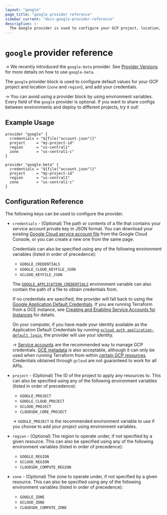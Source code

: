 ```yaml
---
layout: "google"
page_title: "google provider reference"
sidebar_current: "docs-google-provider-reference"
description: |-
  The Google provider is used to configure your GCP project, location, and creds
---
```


# `google` provider reference

-> We recently introduced the `google-beta` provider. See [Provider Versions](https://terraform.io/docs/providers/google/provider_versions.html)
for more details on how to use `google-beta`.

The `google` provider block is used to configure default values for your GCP
project and location (`zone` and `region`), and add your credentials.

-> You can avoid using a provider block by using environment variables. Every
field of the `google` provider is optional. If you want to share configs between
environments and deploy to different projects, try it out!

## Example Usage

```hcl
provider "google" {
  credentials = "${file("account.json")}"
  project     = "my-project-id"
  region      = "us-central1"
  zone        = "us-central1-c"
}
```

```hcl
provider "google-beta" {
  credentials = "${file("account.json")}"
  project     = "my-project-id"
  region      = "us-central1"
  zone        = "us-central1-c"
}
```

## Configuration Reference

The following keys can be used to configure the provider.

* `credentials` - (Optional) The path or contents of a file that contains your
  service account private key in JSON format. You can download your existing
  [Google Cloud service account file] from the Google Cloud Console, or you can
  create a new one from the same page.

  Credentials can also be specified using any of the following environment
  variables (listed in order of precedence):

    * `GOOGLE_CREDENTIALS`
    * `GOOGLE_CLOUD_KEYFILE_JSON`
    * `GCLOUD_KEYFILE_JSON`

  The [`GOOGLE_APPLICATION_CREDENTIALS`][adc]
  environment variable can also contain the path of a file to obtain credentials
  from.

  If no credentials are specified, the provider will fall back to using the
  [Google Application Default Credentials][adc].
  If you are running Terraform from a GCE instance, see [Creating and Enabling
  Service Accounts for Instances][gce-service-account] for details.

  On your computer, if you have made your identity available as the
  Application Default Credentials by running [`gcloud auth application-default
  login`][gcloud adc], the provider will use your identity.

  -> [Service accounts][service accounts] are the recommended way
  to manage GCP credentials. [GCE metadata] is also acceptable, although it can
  only be used when running Terraform from within [certain GCP resources](https://cloud.google.com/docs/authentication/production#obtaining_credentials_on_compute_engine_kubernetes_engine_app_engine_flexible_environment_and_cloud_functions).
  Credentials obtained through `gcloud` are not guaranteed to work for all APIs.

* `project` - (Optional) The ID of the project to apply any resources to.  This
  can also be specified using any of the following environment variables (listed
  in order of precedence):

    * `GOOGLE_PROJECT`
    * `GOOGLE_CLOUD_PROJECT`
    * `GCLOUD_PROJECT`
    * `CLOUDSDK_CORE_PROJECT`

    -> `GOOGLE_PROJECT` is the recommended environment variable to use if
    you choose to add your project using environment variables.

* `region` - (Optional) The region to operate under, if not specified by a given resource.
  This can also be specified using any of the following environment variables (listed in order of
  precedence):

    * `GOOGLE_REGION`
    * `GCLOUD_REGION`
    * `CLOUDSDK_COMPUTE_REGION`

* `zone` - (Optional) The zone to operate under, if not specified by a given resource.
  This can also be specified using any of the following environment variables (listed in order of
  precedence):

    * `GOOGLE_ZONE`
    * `GCLOUD_ZONE`
    * `CLOUDSDK_COMPUTE_ZONE`

[Google Cloud service account file]: https://console.cloud.google.com/apis/credentials/serviceaccountkey
[adc]: https://cloud.google.com/docs/authentication/production
[gce-service-account]: https://cloud.google.com/compute/docs/authentication
[gcloud adc]: https://cloud.google.com/sdk/gcloud/reference/auth/application-default/login
[service accounts]: https://cloud.google.com/docs/authentication/getting-started
[GCE metadata]: https://cloud.google.com/docs/authentication/production#obtaining_credentials_on_compute_engine_kubernetes_engine_app_engine_flexible_environment_and_cloud_functions
